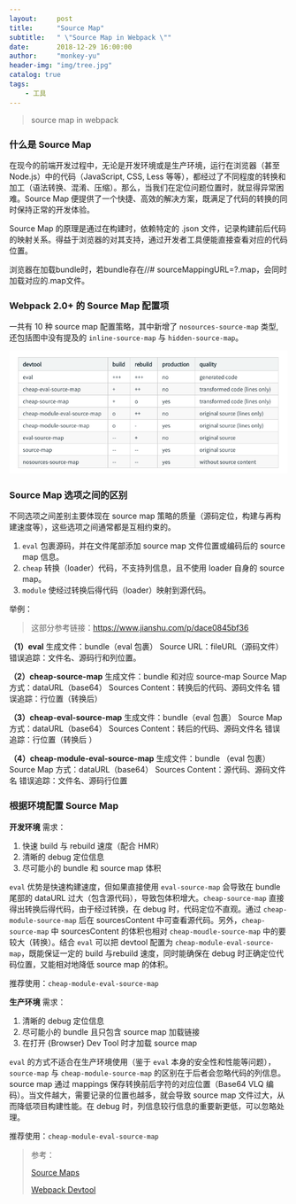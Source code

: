 ```yaml
---
layout:     post
title:      "Source Map"
subtitle:   " \"Source Map in Webpack \""
date:       2018-12-29 16:00:00
author:     "monkey-yu"
header-img: "img/tree.jpg"
catalog: true
tags:
    - 工具
---
```


> source map in webpack

### 什么是 Source Map

在现今的前端开发过程中，无论是开发环境或是生产环境，运行在浏览器（甚至 Node.js）中的代码（JavaScript, CSS, Less 等等），都经过了不同程度的转换和加工（语法转换、混淆、压缩）。那么，当我们在定位问题位置时，就显得异常困难。Source Map 便提供了一个快捷、高效的解决方案，既满足了代码的转换的同时保持正常的开发体验。

Source Map 的原理是通过在构建时，依赖特定的 .json 文件，记录构建前后代码的映射关系。得益于浏览器的对其支持，通过开发者工具便能直接查看对应的代码位置。

浏览器在加载bundle时，若bundle存在//# sourceMappingURL=?.map，会同时加载对应的.map文件。

### Webpack 2.0+ 的 Source Map 配置项

一共有 10 种 source map 配置策略，其中新增了 `nosources-source-map` 类型, 还包括图中没有提及的 `inline-source-map` 与 `hidden-source-map`。

![](/img/post_img/sourcemap/source-map-01.jpg)

### Source Map 选项之间的区别

不同选项之间差别主要体现在 source map 策略的质量（源码定位，构建与再构建速度等），这些选项之间通常都是互相约束的。

1. `eval` 包裹源码，并在文件尾部添加 source map 文件位置或编码后的 source map 信息。
2.  `cheap` 转换（loader）代码，不支持列信息，且不使用 loader 自身的 source map。
3. `module` 使经过转换后得代码（loader）映射到源代码。

举例：

> 这部分参考链接：https://www.jianshu.com/p/dace0845bf36

**（1）eval**
生成文件：bundle（eval 包裹）
Source URL：fileURL（源码文件）
错误追踪：文件名、源码行和列位置。

**（2）cheap-source-map**
生成文件：bundle 和对应 source-map
Source Map 方式：dataURL（base64）
Sources Content：转换后的代码、源码文件名
错误追踪：行位置（转换后）

**（3）cheap-eval-source-map**
生成文件：bundle（eval 包裹）
Source Map 方式：dataURL（base64）
Sources Content：转后的代码、源码文件名
错误追踪：行位置（转换后 ）

**（4）cheap-module-eval-source-map**
生成文件：bundle （eval 包裹）
Source Map 方式：dataURL（base64）
Sources Content：源代码、源码文件名
错误追踪：文件名、源码行位置

### 根据环境配置 Source Map

**开发环境**
 需求：

1. 快速 build 与 rebuild 速度（配合 HMR）
2. 清晰的 debug 定位信息
3. 尽可能小的 bundle 和 source map 体积

`eval` 优势是快速构建速度，但如果直接使用 `eval-source-map`  会导致在 bundle 尾部的 dataURL 过大（包含源代码），导致包体积增大。`cheap-source-map` 直接得出转换后得代码，由于经过转换，在 debug 时，代码定位不直观。通过 `cheap-module-source-map` 后在 sourcesContent 中可查看源代码。另外，`cheap-source-map` 中 sourcesContent 的体积也相对 `cheap-moudle-source-map` 中的要较大（转换）。结合 `eval` 可以把 devtool 配置为 `cheap-module-eval-source-map`，既能保证一定的 build 与rebuild 速度，同时能确保在 debug 时正确定位代码位置，又能相对地降低 source map 的体积。

推荐使用：`cheap-module-eval-source-map`

**生产环境**
 需求：

1. 清晰的 debug 定位信息
2. 尽可能小的 bundle 且只包含 source map 加载链接
3. 在打开 {Browser} Dev Tool 时才加载 source map

`eval` 的方式不适合在生产环境使用（鉴于 `eval` 本身的安全性和性能等问题），`source-map`  与 `cheap-module-source-map` 的区别在于后者会忽略代码的列信息。source map 通过 mappings 保存转换前后字符的对应位置（Base64 VLQ 编码）。当文件越大，需要记录的位置也越多，就会导致 source map 文件过大，从而降低项目构建性能。在 debug 时，列信息较行信息的重要新更低，可以忽略处理。

推荐使用：`cheap-module-eval-source-map`

> 参考：
>
> [Source Maps](https://link.jianshu.com/?t=https://survivejs.com/webpack/building/source-maps/)
>
> [Webpack Devtool](https://link.jianshu.com/?t=https://webpack.js.org/configuration/devtool/)

